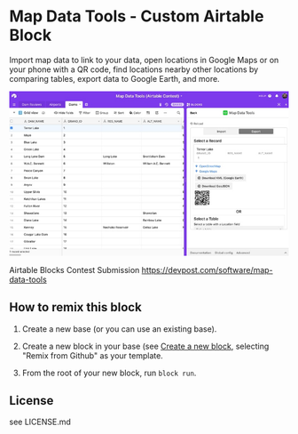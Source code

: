 # Map Data Tools - Custom Airtable Block

Import map data to link to your data, open locations in Google Maps or on your phone with a QR code, find locations nearby other locations by comparing tables, export data to Google Earth, and more.

![Screenshot](/screenshot.jpg)

Airtable Blocks Contest Submission https://devpost.com/software/map-data-tools

## How to remix this block

1. Create a new base (or you can use an existing base).

2. Create a new block in your base (see [Create a new block](https://airtable.com/developers/blocks/guides/hello-world-tutorial#create-a-new-block),
   selecting "Remix from Github" as your template.

3. From the root of your new block, run `block run`.

## License

see LICENSE.md
